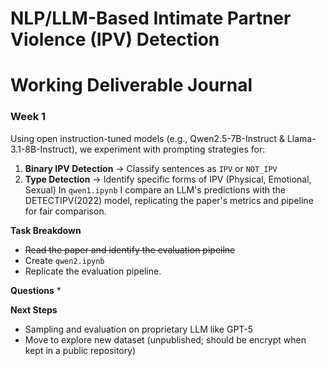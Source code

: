 # NLP/LLM-Based Intimate Partner Violence (IPV) Detection

# Working Deliverable Journal
### Week 1 
Using open instruction-tuned models (e.g., Qwen2.5-7B-Instruct & Llama-3.1-8B-Instruct), we experiment with prompting strategies for:
1. **Binary IPV Detection** → Classify sentences as `IPV` or `NOT_IPV`
2. **Type Detection** → Identify specific forms of IPV (Physical, Emotional, Sexual)
In `qwen1.ipynb` I compare an LLM's predictions with the DETECTIPV(2022) model, replicating the paper's metrics and pipeline for fair comparison.

**Task Breakdown**
* ~~Read the paper and identify the evaluation pipeilne~~
* Create `qwen2.ipynb` 
* Replicate the evaluation pipeline.


**Questions**
* 

**Next Steps**
* Sampling and evaluation on proprietary LLM like GPT-5
* Move to explore new dataset (unpublished; should be encrypt when kept in a public repository)